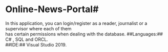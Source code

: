# Online-News-Portal#
In this application, you can login/register as a reader, journalist or a supervisor where each of them  
has certain permissions when dealing with the database.
##Languages:## C# , SQL and ORCL.  
##IDE:## Visual Studio 2019.
